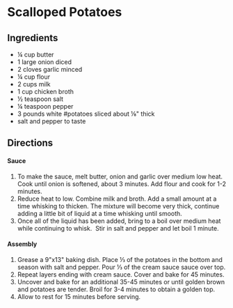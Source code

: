 
# Scalloped Potatoes
## Ingredients
- ¼ cup butter
- 1 large onion diced
- 2 cloves garlic minced
- ¼ cup flour
- 2 cups milk
- 1 cup chicken broth
- ½ teaspoon salt
- ¼ teaspoon pepper
- 3 pounds white #potatoes sliced about ⅛" thick
- salt and pepper to taste

## Directions
#### Sauce

1.   To make the sauce, melt butter, onion and garlic over medium low heat. Cook until onion is softened, about 3 minutes. Add flour and cook for 1-2 minutes. 
2. Reduce heat to low. Combine milk and broth. Add a small amount at a time whisking to thicken. The mixture will become very thick, continue adding a little bit of liquid at a time whisking until smooth.
3. Once all of the liquid has been added, bring to a boil over medium heat while continuing to whisk.  Stir in salt and pepper and let boil 1 minute.  
    
#### Assembly

1. Grease a 9"x13" baking dish. Place ⅓ of the potatoes in the bottom and season with salt and pepper. Pour ⅓ of the cream sauce sauce over top. 
2. Repeat layers ending with cream sauce. Cover and bake for 45 minutes.
3. Uncover and bake for an additional 35-45 minutes or until golden brown and potatoes are tender. Broil for 3-4 minutes to obtain a golden top.
4. Allow to rest for 15 minutes before serving.